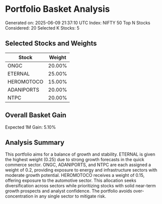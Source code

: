 # Portfolio Basket Analysis
Generated on: 2025-06-09 21:37:10 UTC
Index: NIFTY 50
Top N Stocks Considered: 20
Selected K Stocks: 5

## Selected Stocks and Weights

| Stock | Weight |
|-------|--------|
| ONGC | 20.00% |
| ETERNAL | 25.00% |
| HEROMOTOCO | 15.00% |
| ADANIPORTS | 20.00% |
| NTPC | 20.00% |

## Overall Basket Gain

Expected 1M Gain: 5.10%

## Analysis Summary

This portfolio aims for a balance of growth and stability. ETERNAL is given the highest weight (0.25) due to strong growth forecasts in the quick commerce sector. ONGC, ADANIPORTS, and NTPC are each assigned a weight of 0.2, providing exposure to energy and infrastructure sectors with moderate growth potential. HEROMOTOCO receives a weight of 0.15, offering exposure to the automotive sector. This allocation seeks diversification across sectors while prioritizing stocks with solid near-term growth prospects and analyst confidence. The portfolio avoids over-concentration in any single sector to mitigate risk.
